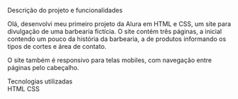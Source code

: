 Descrição do projeto e funcionalidades

Olá, desenvolvi meu primeiro projeto da Alura em HTML e CSS, um site para divulgação de uma barbearia fictícia.
O site contém três páginas, a inicial contendo um pouco da história da barbearia, a de produtos informando os tipos de cortes e área de contato.

O site também é responsivo para telas mobiles, com navegação entre páginas pelo cabeçalho.

Tecnologias utilizadas<br>
HTML
CSS
